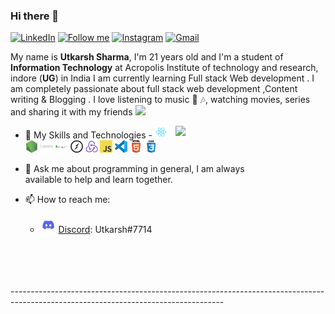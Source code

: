 ### Hi there 👋

[![LinkedIn](https://img.shields.io/badge/-LinkedIn-blue?style=flat&logo=Linkedin&logoColor=white)](https://www.linkedin.com/in/utkarsh-sharma-78a007259/)
[<img src="https://img.shields.io/github/followers/utkarsh51105?label=follow&style=social" height="22" title="Follow me" />](https://github.com/utkarsh51103) 
[![Instagram](https://img.shields.io/badge/-Instagram-c13584?style=flat&labelColor=c13584&logo=instagram&logoColor=white)](https://instagram.com/utkarsh511_?igshid=ZDdkNTZiNTM=)
[![Gmail](https://img.shields.io/badge/-Gmail-c14438?style=flat&logo=Gmail&logoColor=white)](mailto:utkarshsharmabd@gmail.com)

My name is **Utkarsh Sharma**, I'm 21 years old and I'm a student of **Information Technology** at Acropolis Institute of technology and research, indore (**UG**) in India
I am currently learning Full stack Web development . I am completely passionate about full stack web development ,Content writing & Blogging . I love listening to music :heartbeat: :notes:, watching movies, series and sharing it with my friends <img height ="20" src= "https://camo.githubusercontent.com/6ba7b982e69849c28d40e15131d5557cd65455a6/68747470733a2f2f6d656469612e67697068792e636f6d2f6d656469612f4c6e516a7057614f4e386e68723231764e572f67697068792e676966" />


<img align="right" width="240" src="https://media3.giphy.com/media/v1.Y2lkPTc5MGI3NjExa21raHB4dXZqZDN4OGdoMjBlaXJscGc5dWg0MTJ5czA5ZGVvdXdmNSZlcD12MV9pbnRlcm5hbF9naWZfYnlfaWQmY3Q9Zw/78XCFBGOlS6keY1Bil/giphy.gif" />



- 🌱 My Skills and Technologies - <img height="20" src="https://raw.githubusercontent.com/github/explore/master/topics/react/react.png" alt="React" /></code>
  <img height="20" src="https://raw.githubusercontent.com/github/explore/master/topics/nodejs/nodejs.png" alt="Node.js" /></code>
  <img height="20" src="https://raw.githubusercontent.com/github/explore/master/topics/express/express.png" alt="Express.js" /></code>
  <img height="20" src="https://raw.githubusercontent.com/github/explore/master/topics/mongodb/mongodb.png" alt="MongoDB" /></code>
  <img height="20" src="https://raw.githubusercontent.com/github/explore/master/topics/socket-io/socket-io.png" alt="Socket.io" /></code>
  <img height="20" src="https://raw.githubusercontent.com/github/explore/master/topics/redux/redux.png" alt="Redux" /></code>
<img height="20" src="https://raw.githubusercontent.com/github/explore/80688e429a7d4ef2fca1e82350fe8e3517d3494d/topics/javascript/javascript.png"></code>
<code><img height="20" src="https://raw.githubusercontent.com/github/explore/80688e429a7d4ef2fca1e82350fe8e3517d3494d/topics/visual-studio-code/visual-studio-code.png"></code>
<code><img height="20" src="https://raw.githubusercontent.com/github/explore/80688e429a7d4ef2fca1e82350fe8e3517d3494d/topics/html/html.png"></code>
<code><img height="20" src="https://raw.githubusercontent.com/github/explore/80688e429a7d4ef2fca1e82350fe8e3517d3494d/topics/css/css.png"></code>

- 💬 Ask me about programming in general, I am always <br> available to help and learn together.

- 📫 How to reach me: 
   - <a><img height="25" src="https://raw.githubusercontent.com/github/explore/80688e429a7d4ef2fca1e82350fe8e3517d3494d/topics/discord/discord.png"> [Discord](https://discord.com/): Utkarsh#7714 </a>
<br>
<br>
<br>
<br>
-----------------------------------------------------------------------------------------------------------------------------------

<!--
**utkarsh51103/utkarsh51103** is a ✨ _special_ ✨ repository because its `README.md` (this file) appears on your GitHub profile.

Here are some ideas to get you started:

- 🔭 I’m currently working on ...
- 🌱 I’m currently learning ...
- 👯 I’m looking to collaborate on ...
- 🤔 I’m looking for help with ...
- 💬 Ask me about ...
- 📫 How to reach me: ...
- 😄 Pronouns: ...
- ⚡ Fun fact: ...
-->
